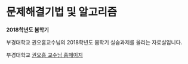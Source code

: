 # 문제해결기법 및 알고리즘

**2018학년도 봄학기**  

부경대학교 권오흠교수님의 2018학년도 봄학기 실습과제를 올리는 자료실입니다.

부경대학교 [권오흠 교수님 홈페이지](http://alg.pknu.ac.kr)
